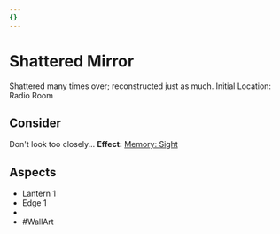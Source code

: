 ```yaml
---
{}
---
```

# Shattered Mirror
Shattered many times over; reconstructed just as much.
Initial Location: Radio Room
## Consider
Don't look too closely...
**Effect:** [Memory: Sight](https://uadaf.theevilroot.xyz/rowenarium/elements/mem.sight)
## Aspects
- Lantern 1
- Edge 1
-  
- #WallArt